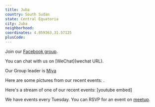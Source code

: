 ```yaml
---
title: Juba
country: South Sudan
state: Central Equatoria
city: Juba
neighborhood: 
coordinates: 4.859363,31.57125
plusCode:
---
```

Join our [Facebook group](https://www.facebook.com/groups/192678931224550/).

You can chat with us on [WeChat](wechat URL).

Our Group leader is [Miya](freecodecamp.org/miya)

Here are some pictures from our recent events:
![]().

Here's a stream of one of our recent events:
[youtube embed]

We have events every Tuesday. You can RSVP for an event on [meetup](meetupurl).
